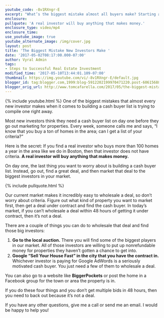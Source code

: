 ```yaml
---
youtube_code: -8v1RXngr-E
excerpt: "What’s the biggest mistake almost all buyers make? Starting a cash buyer list on day one."
enclosure:
pullquote: 'A real investor will buy anything that makes money.'
enclosure_type: video/mp4
enclosure_time:
use_youtube_image: true
youtube_alternate_image: /img/cover.jpg
layout: post
title: 'The Biggest Mistake New Investors Make '
date: '2017-05-02T08:17:00.000-07:00'
author: Vyral Admin
tags:
- Steps to Successful Real Estate Investment
modified_time: '2017-05-10T13:44:01.109-07:00'
thumbnail: https://img.youtube.com/vi/-8v1RXngr-E/default.jpg
blogger_id: tag:blogger.com,1999:blog-5912202199970471220.post-606156881978358147
blogger_orig_url: http://www.tomcafarella.com/2017/05/the-biggest-mistake-new-investors-make.html
---
```

{% include youtube.html %}
One of the biggest mistakes that almost every new investor makes when it comes to building a cash buyer list is trying to compile one right away.

Most new investors think they need a cash buyer list on day one before they go out marketing for properties. Every week, someone calls me and says, “I know that you buy a ton of homes in the area; can I get a list of your criteria?”

Here is the secret: If you find a real investor who buys more than 100 homes a year in the area like we do in Boston, then that investor does not have criteria. **A real investor will buy anything that makes money.**

On day one, the last thing you want to worry about is building a cash buyer list. Instead, go out, find a great deal, and then market that deal to the biggest investors in your market.

{% include pullquote.html %}

Our current market makes it incredibly easy to wholesale a deal, so don’t worry about criteria. Figure out what kind of property you want to market first, then get a deal under contract and find the cash buyer. In today’s market, if you can’t wholesale a deal within 48 hours of getting it under contract, then it’s not a deal.

There are a couple of things you can do to wholesale that deal and find those big investors:

1. **Go to the local auction.** There you will find some of the biggest players in our market. All of those investors are willing to put up nonrefundable money for properties they haven’t gotten a chance to get into.
2. **Google “Sell Your House Fast” in the city that you have the contract in.** Whichever investor is paying for Google AdWords is a seriously motivated cash buyer. You just need a few of them to wholesale a deal.

You can also go to a website like **BiggerPockets** or post the home in a Facebook group for the town or area the property is in.

If you do these four things and you don’t get multiple bids in 48 hours, then you need to back out because it’s not a deal.

If you have any other questions, give me a call or send me an email. I would be happy to help you!
